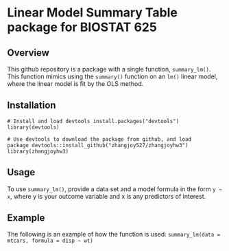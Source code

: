 # Linear Model Summary Table package for BIOSTAT 625

## Overview
This github repository is a package with a single function, <code>summary_lm()</code>. This function mimics using the <code>summary()</code> function on an <code>lm()</code> linear model, where the linear model is fit by the OLS method. 

## Installation
<code># Install and load devtools
install.packages("devtools")
library(devtools)</code>

<code># Use devtools to download the package from github, and load package
devtools::install_github("zhangjoy527/zhangjoyhw3")
library(zhangjoyhw3)</code>

## Usage
To use <code>summary_lm()</code>, provide a data set and a model formula in the form <code>y ~ x</code>, where y is your outcome variable and x is any predictors of interest. 

## Example
The following is an example of how the function is used:
<code>summary_lm(data = mtcars, formula = disp ~ wt)</code>
